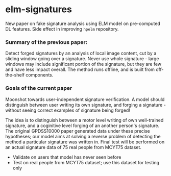 # elm-signatures

New paper on fake signature analysis using ELM model on pre-computed DL features. Side effect in improving `hpelm` repository.


### Summary of the previous paper:

Detect forged signatures by an analysis of local image content, cut by a sliding window going over a signature. 
Never use whole signature - large windows may include significant portion of the signature, but they are few and have less impact overall.
The method runs offline, and is built from off-the-shelf components.


### Goals of the current paper

Moonshot towards user-independent signature verification. A model should distinguish between user writing its own signature, and forging a signature - without seeing correct examples of signature being forged!

The idea is to distinguish between a motor level writing of own well-trained signature, and a coginitive level forging of an another person's signature. The original GPDSS10000 paper generated data under these precise hypotheses; our model aims at solving a reverse problem of detecting the method a particular signature was written in. Final test will be performed on an actual signature data of 75 real people from MCYT75 dataset.

 - Validate on users that model has never seen before
 - Test on real people from MCYT75 dataset; use this dataset for testing only
